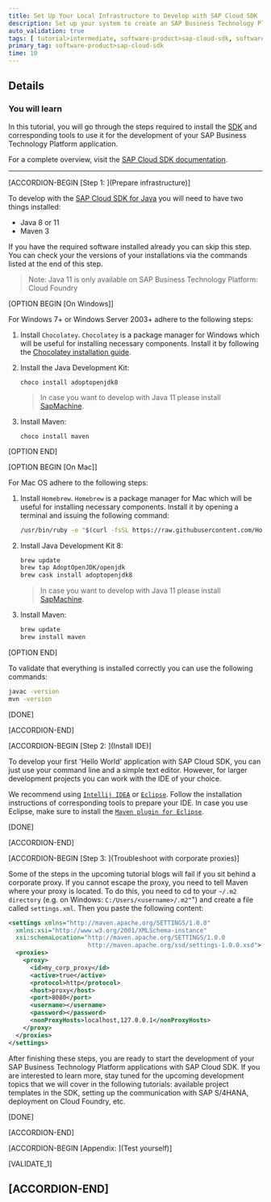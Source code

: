```yaml
---
title: Set Up Your Local Infrastructure to Develop with SAP Cloud SDK
description: Set up your system to create an SAP Business Technology Platform application with the SAP Cloud SDK.
auto_validation: true
tags: [ tutorial>intermediate, software-product>sap-cloud-sdk, software-product>sap-s-4hana, software-product>sap-business-technology-platform, topic>cloud, programming-tool>java ]
primary_tag: software-product>sap-cloud-sdk
time: 10
---
```


## Details
### You will learn  
In this tutorial, you will go through the steps required to install the [SDK](https://developers.sap.com/topics/cloud-sdk.html) and corresponding tools to use it for the development of your SAP Business Technology Platform application.

For a complete overview, visit the [SAP Cloud SDK documentation](https://sap.github.io/cloud-sdk/).


---

[ACCORDION-BEGIN [Step 1: ](Prepare infrastructure)]

To develop with the [SAP Cloud SDK for Java](https://sap.github.io/cloud-sdk/docs/java/overview-cloud-sdk-for-java) you will need to have two things installed:

- Java 8 or 11
- Maven 3

If you have the required software installed already you can skip this step. You can check your the versions of your installations via the commands listed at the end of this step.

> Note: Java 11 is only available on SAP Business Technology Platform: Cloud Foundry

[OPTION BEGIN [On Windows]]

For Windows 7+ or Windows Server 2003+ adhere to the following steps:

1. Install `Chocolatey`. `Chocolatey` is a package manager for Windows which will be useful for installing necessary components. Install it by following the [Chocolatey installation guide](https://chocolatey.org/install).

2. Install the Java Development Kit:

    ```shell
    choco install adoptopenjdk8
    ```

    > In case you want to develop with Java 11 please install [SapMachine](https://sap.github.io/SapMachine/).

3. Install Maven:

    ```shell
    choco install maven
    ```

[OPTION END]


[OPTION BEGIN [On Mac]]

For Mac OS adhere to the following steps:

1. Install `Homebrew`. `Homebrew` is a package manager for Mac which will be useful for installing necessary components. Install it by opening a terminal and issuing the following command:

    ```bash
    /usr/bin/ruby -e "$(curl -fsSL https://raw.githubusercontent.com/Homebrew/install/master/install)"
    ```

2. Install Java Development Kit 8:

    ```bash
    brew update
    brew tap AdoptOpenJDK/openjdk
    brew cask install adoptopenjdk8
    ```

    > In case you want to develop with Java 11 please install [SapMachine](https://sap.github.io/SapMachine/).

3. Install Maven:

    ```bash
    brew update
    brew install maven
    ```

[OPTION END]


To validate that everything is installed correctly you can use the following commands:

```bash
javac -version
mvn -version
```

[DONE]

[ACCORDION-END]

[ACCORDION-BEGIN [Step 2: ](Install IDE)]

To develop your first 'Hello World' application with SAP Cloud SDK, you can just use your command line and a simple text editor. However, for larger development projects you can work with the IDE of your choice.

We recommend using [`Intellij IDEA`](https://www.jetbrains.com/idea/#chooseYourEdition) or [`Eclipse`](https://www.eclipse.org/users/). Follow the installation instructions of corresponding tools to prepare your IDE. In case you use Eclipse, make sure to install the [`Maven plugin for Eclipse`](http://www.eclipse.org/m2e/).

[DONE]

[ACCORDION-END]

[ACCORDION-BEGIN [Step 3: ](Troubleshoot with corporate proxies)]

Some of the steps in the upcoming tutorial blogs will fail if you sit behind a corporate proxy. If you cannot escape the proxy, you need to tell Maven where your proxy is located.
To do this, you need to cd to your `~/.m2 directory` (e.g. on Windows: `C:/Users/<username>/.m2"`") and create a file called `settings.xml`. Then you paste the following content:

```xml
<settings xmlns="http://maven.apache.org/SETTINGS/1.0.0"
  xmlns:xsi="http://www.w3.org/2001/XMLSchema-instance"
  xsi:schemaLocation="http://maven.apache.org/SETTINGS/1.0.0
                      http://maven.apache.org/xsd/settings-1.0.0.xsd">
  <proxies>
    <proxy>
      <id>my_corp_proxy</id>
      <active>true</active>
      <protocol>http</protocol>
      <host>proxy</host>
      <port>8080</port>
      <username></username>
      <password></password>
      <nonProxyHosts>localhost,127.0.0.1</nonProxyHosts>
    </proxy>
  </proxies>
</settings>
```

After finishing these steps, you are ready to start the development of your SAP Business Technology Platform applications with SAP Cloud SDK. If you are interested to learn more, stay tuned for the upcoming development topics that we will cover in the following tutorials: available project templates in the SDK, setting up the communication with SAP S/4HANA, deployment on Cloud Foundry, etc.

[DONE]

[ACCORDION-END]

[ACCORDION-BEGIN [Appendix: ](Test yourself)]

[VALIDATE_1]

[ACCORDION-END]
---
